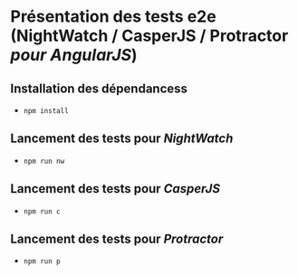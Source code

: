 # Présentation des tests e2e (NightWatch / CasperJS / Protractor *pour AngularJS*)

## Installation des dépendancess
- `npm install`

## Lancement des tests pour *NightWatch*
- `npm run nw`

## Lancement des tests pour *CasperJS*
- `npm run c`

## Lancement des tests pour *Protractor*
- `npm run p`
